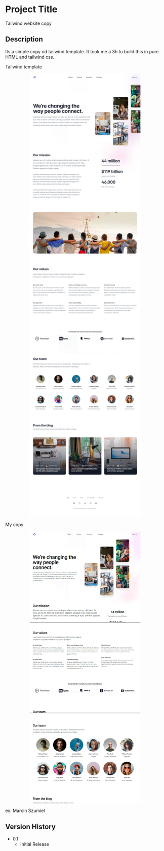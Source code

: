 # Project Title

Tailwind website copy

## Description

Its a simple copy od tailwind template. It took me a 3h to build this in pure HTML and tailwind css.

Tailwind template
<div align="center">
        <img align="center" width="350" src="/assets/avatar.png" alt="tailwind" />
</div>

My copy
<div align="center">
        <img align="center" width="350" src="/assets/screen.jpg" alt="copy tailwind" />
</div>
<div align="center">
        <img align="center" width="350" src="/assets/screen2.jpg" alt="copy tailwind" />
</div>
<div align="center">
        <img align="center" width="350" src="/assets/screen3.jpg" alt="copy tailwind" />
</div>

ex. Marcin Szumiel

## Version History
* 0.1
    * Initial Release
